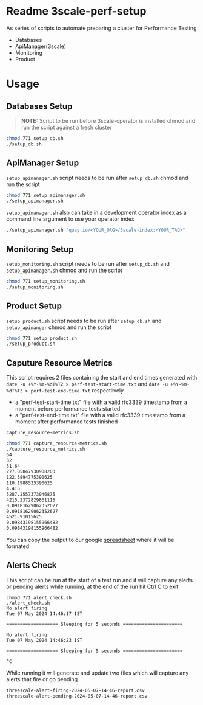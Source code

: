 # Readme 3scale-perf-setup

As series of scripts to automate preparing a cluster for Performance Testing
- Databases
- ApiManager(3scale)
- Monitoring
- Product

# Usage
## Databases Setup
>**NOTE:** Script to be run before 3scale-operator is installed
chmod and run the script against a fresh cluster
```bash
chmod 771 setup_db.sh
./setup_db.sh
```
## ApiManager Setup
`setup_apimanager.sh` script needs to be run after `setup_db.sh`
chmod and run the script 
```bash
chmod 771 setup_apimanager.sh
./setup_apimanager.sh
```
`setup_apimanager.sh` also can take in a development operator index as a command line argument to use your operator index
```bash
./setup_apimanager.sh "quay.io/<YOUR_ORG>/3scale-index:<YOUR_TAG>"
```

## Monitoring Setup
`setup_monitoring.sh` script needs to be run after `setup_db.sh` and `setup_apimanager.sh`
chmod and run the script 
```bash
chmod 771 setup_monitoring.sh
./setup_monitoring.sh
```

## Product Setup
`setup_product.sh` script needs to be run after `setup_db.sh` and `setup_apimanger`
chmod and run the script 
```bash
chmod 771 setup_product.sh
./setup_product.sh
```

## Caputure Resource Metrics
This script requires 2 files containing the start and end times generated with `date -u +%Y-%m-%dT%TZ > perf-test-start-time.txt` and `date -u +%Y-%m-%dT%TZ > perf-test-end-time.txt` respectlively 
- a "perf-test-start-time.txt" file with a valid rfc3339 timestamp from a moment before performance tests started 
- a "perf-test-end-time.txt" file with a valid rfc3339 timestamp from a moment after performance tests finished

`capture_resource-metrics.sh`

```bash
chmod 771 capture_resource-metrics.sh
./capture_resource_metrics.sh
64
32
31.64
277.05847930908203
122.5894775390625
110.1988525390625
4.415
5287.2557373046875
4215.2372829861115
0.09181629062352627
0.09181629062352627
4521.91015625
0.09843198155966482
0.09843198155966482
```

You can copy the output to our google [spreadsheet](https://docs.google.com/spreadsheets/d/1HV577_tQ_f-HRcIN9zYBB6sSIpYo04DSiQMqYe1hEds/edit#gid=0) where it will be formated

## Alerts Check
This script can be run at the start of a test run and it will capture any alerts or pending alerts while running, at the end of the run hit  Ctrl C to exit

```
chmod 771 alert_check.sh
./alert_check.sh
No alert firing
Tue 07 May 2024 14:46:17 IST

=================== Sleeping for 5 seconds ======================

No alert firing
Tue 07 May 2024 14:46:23 IST

=================== Sleeping for 5 seconds ======================

^C

```
While running it will generate and update two files which will capture any alerts that fire or go pending
```bash
threescale-alert-firing-2024-05-07-14-46-report.csv
threescale-alert-pending-2024-05-07-14-46-report.csv
```


